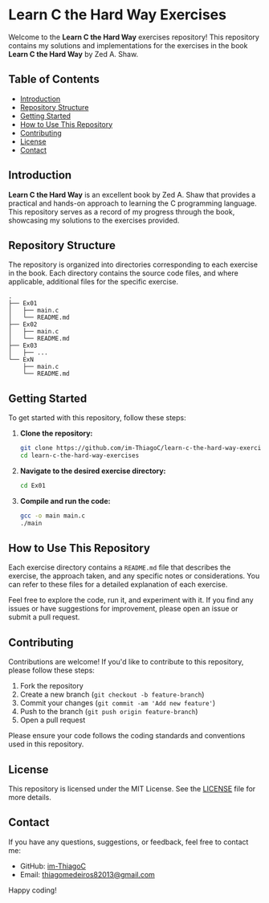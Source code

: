﻿# Learn C the Hard Way Exercises

Welcome to the **Learn C the Hard Way** exercises repository! This repository contains my solutions and implementations for the exercises in the book **Learn C the Hard Way** by Zed A. Shaw.

## Table of Contents

- [Introduction](#introduction)
- [Repository Structure](#repository-structure)
- [Getting Started](#getting-started)
- [How to Use This Repository](#how-to-use-this-repository)
- [Contributing](#contributing)
- [License](#license)
- [Contact](#contact)

## Introduction

**Learn C the Hard Way** is an excellent book by Zed A. Shaw that provides a practical and hands-on approach to learning the C programming language. This repository serves as a record of my progress through the book, showcasing my solutions to the exercises provided.

## Repository Structure

The repository is organized into directories corresponding to each exercise in the book. Each directory contains the source code files, and where applicable, additional files for the specific exercise.

```
.
├── Ex01
│   ├── main.c
│   └── README.md
├── Ex02
│   ├── main.c
│   └── README.md
├── Ex03
│   ├── ...
└── ExN
    ├── main.c
    └── README.md
```

## Getting Started

To get started with this repository, follow these steps:

1. **Clone the repository:**

   ```sh
   git clone https://github.com/im-ThiagoC/learn-c-the-hard-way-exercises.git
   cd learn-c-the-hard-way-exercises
   ```

2. **Navigate to the desired exercise directory:**

   ```sh
   cd Ex01
   ```

3. **Compile and run the code:**

   ```sh
   gcc -o main main.c
   ./main
   ```

## How to Use This Repository

Each exercise directory contains a `README.md` file that describes the exercise, the approach taken, and any specific notes or considerations. You can refer to these files for a detailed explanation of each exercise.

Feel free to explore the code, run it, and experiment with it. If you find any issues or have suggestions for improvement, please open an issue or submit a pull request.

## Contributing

Contributions are welcome! If you'd like to contribute to this repository, please follow these steps:

1. Fork the repository
2. Create a new branch (`git checkout -b feature-branch`)
3. Commit your changes (`git commit -am 'Add new feature'`)
4. Push to the branch (`git push origin feature-branch`)
5. Open a pull request

Please ensure your code follows the coding standards and conventions used in this repository.

## License

This repository is licensed under the MIT License. See the [LICENSE](LICENSE) file for more details.

## Contact

If you have any questions, suggestions, or feedback, feel free to contact me:

- GitHub: [im-ThiagoC](https://github.com/im-ThiagoC)
- Email: thiagomedeiros82013@gmail.com

Happy coding!
